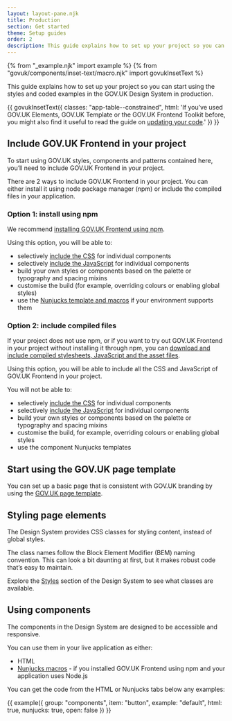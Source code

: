 ```yaml
---
layout: layout-pane.njk
title: Production
section: Get started
theme: Setup guides
order: 2
description: This guide explains how to set up your project so you can start using the styles and coded examples in the GOV.UK Design System in production
---
```


{% from "_example.njk" import example %}
{% from "govuk/components/inset-text/macro.njk" import govukInsetText %}

This guide explains how to set up your project so you can start using the styles and coded examples in the GOV.UK Design System in production.

{{ govukInsetText({
  classes: "app-table--constrained",
  html: 'If you’ve used GOV.UK Elements, GOV.UK Template or the GOV.UK Frontend Toolkit before, you might also find it useful to read the guide on <a href="/get-started/updating-your-code/">updating your code</a>.'
}) }}

## Include GOV.UK Frontend in your project

To start using GOV.UK styles, components and patterns contained here, you’ll need to include GOV.UK Frontend in your project.

There are 2 ways to include GOV.UK Frontend in your project. You can either install it using node package manager (npm) or include the compiled files in your application.

### Option 1: install using npm

We recommend [installing GOV.UK Frontend using npm](https://frontend.design-system.service.gov.uk/installing-with-npm/#install-with-node-js-package-manager-npm).

Using this option, you will be able to:

- selectively [include the CSS](https://frontend.design-system.service.gov.uk/import-css/) for individual components
- selectively [include the JavaScript](https://frontend.design-system.service.gov.uk/import-javascript/) for individual components
- build your own styles or components based on the palette or typography and spacing mixins
- customise the build (for example, overriding colours or enabling global styles)
- use the [Nunjucks template and macros](https://frontend.design-system.service.gov.uk/use-nunjucks/) if your environment supports them

### Option 2: include compiled files

If your project does not use npm, or if you want to try out GOV.UK Frontend in your project without installing it through npm, you can [download and include compiled stylesheets, JavaScript and the asset files](https://frontend.design-system.service.gov.uk/installing-from-dist/#install-from-dist).

Using this option, you will be able to include all the CSS and JavaScript of GOV.UK Frontend in your project.

You will not be able to:

- selectively [include the CSS](https://frontend.design-system.service.gov.uk/import-css/) for individual components
- selectively [include the JavaScript](https://frontend.design-system.service.gov.uk/import-javascript/) for individual components
- build your own styles or components based on the palette or typography and spacing mixins
- customise the build, for example, overriding colours or enabling global styles
- use the component Nunjucks templates

## Start using the GOV.UK page template

You can set up a basic page that is consistent with GOV.UK branding by using the [GOV.UK page template](/styles/page-template/).

## Styling page elements

The Design System provides CSS classes for styling content, instead of global styles.

The class names follow the Block Element Modifier (BEM) naming convention. This can look a bit daunting at first, but it makes robust code that’s easy to maintain.

Explore the [Styles](/styles/) section of the Design System to see what classes are available.

## Using components

The components in the Design System are designed to be accessible and responsive.

You can use them in your live application as either:

- HTML
- [Nunjucks macros](https://frontend.design-system.service.gov.uk/use-nunjucks/) - if you installed GOV.UK Frontend using npm and your application uses Node.js

You can get the code from the HTML or Nunjucks tabs below any examples:

{{ example({ group: "components", item: "button", example: "default", html: true, nunjucks: true, open: false }) }}
